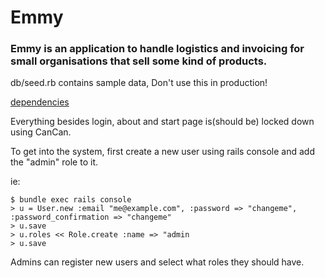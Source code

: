 # Emmy

### Emmy is an application to handle logistics and invoicing for small organisations that sell some kind of products.

db/seed.rb contains sample data, Don't use this in production!

[dependencies](docs/os_deps)

Everything besides login, about and start page is(should be) locked down using CanCan.

To get into the system, first create a new user using rails console and add the "admin" role to it.

ie:

    $ bundle exec rails console
    > u = User.new :email "me@example.com", :password => "changeme", :password_confirmation => "changeme"
    > u.save
    > u.roles << Role.create :name => "admin
    > u.save

Admins can register new users and select what roles they should have.
